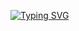 [![Typing SVG](https://readme-typing-svg.demolab.com?font=Merriweather&weight=900&size=40&duration=3000&pause=100&color=1BFFCB&center=true&multiline=true&width=700&height=100&lines=HI+%F0%9F%91%8B%2C+WELCOME+TO+MY+PROFIL+;I'm+Alexandre+Amedro)](https://git.io/typing-svg)
